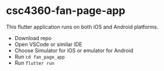# csc4360-fan-page-app

This flutter application runs on both iOS and Android platforms. 

- Download repo
- Open VSCode or similar IDE
- Choose Simulator for iOS or emulator for Android
- Run `cd fan_page_app`
- Run `flutter run`
